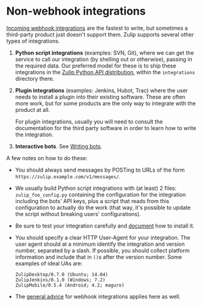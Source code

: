 # Non-webhook integrations

[Incoming webhook integrations](/api/incoming-webhooks-overview) are the
fastest to write, but sometimes a third-party product just doesn't support
them. Zulip supports several other types of integrations.

1. **Python script integrations**
   (examples: SVN, Git), where we can get the service to call our integration
   (by shelling out or otherwise), passing in the required data.  Our preferred
   model for these is to ship these integrations in the
   [Zulip Python API distribution](https://github.com/zulip/python-zulip-api/tree/main/zulip),
   within the `integrations` directory there.

1. **Plugin integrations** (examples:
   Jenkins, Hubot, Trac) where the user needs to install a plugin into their
   existing software.  These are often more work, but for some products are the
   only way to integrate with the product at all.

    For plugin integrations, usually you will need to consult the
    documentation for the third party software in order to learn how to
    write the integration.

1. **Interactive bots**. See [Writing bots](/api/writing-bots).

A few notes on how to do these:

* You should always send messages by POSTing to URLs of the form
`https://zulip.example.com/v1/messages/`.

* We usually build Python script integrations with (at least) 2 files:
`zulip_foo_config.py` containing the configuration for the
integration including the bots' API keys, plus a script that reads
from this configuration to actually do the work (that way, it's
possible to update the script without breaking users' configurations).

* Be sure to test your integration carefully and
  [document](https://zulip.readthedocs.io/en/latest/documentation/integrations.html)
  how to install it.

* You should specify a clear HTTP User-Agent for your integration. The
user agent should at a minimum identify the integration and version
number, separated by a slash. If possible, you should collect platform
information and include that in `()`s after the version number. Some
examples of ideal UAs are:

    ```
    ZulipDesktop/0.7.0 (Ubuntu; 14.04)
    ZulipJenkins/0.1.0 (Windows; 7.2)
    ZulipMobile/0.5.4 (Android; 4.2; maguro)
    ```

* The [general advice](/api/incoming-webhooks-overview#general-advice) for
  webhook integrations applies here as well.
